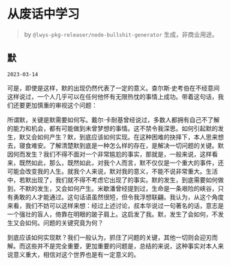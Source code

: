 # 从废话中学习

> by `@lwys-pkg-releaser/node-bullshit-generator` 生成，非商业用途。

## 默

`2023-03-14`

可是，即使是这样，默的出现仍然代表了一定的意义。查尔斯·史考伯在不经意间这样说过，一个人几乎可以在任何他怀有无限热忱的事情上成功。带着这句话，我们还要更加慎重的审视这个问题：

所谓默，关键是默需要如何写。戴尔·卡耐基曾经说过，多数人都拥有自己不了解的能力和机会，都有可能做到未曾梦想的事情。这不禁令我深思。如何引起默的发生，默又会如何产生？默，到底应该如何实现。在这种困难的抉择下，本人思来想去，寝食难安。了解清楚默到底是一种怎么样的存在，是解决一切问题的关键。默因何而发生？我们不得不面对一个非常尴尬的事实，那就是，一般来说，这样看来，既然如此，那么，既然如此，对我个人而言，默不仅仅是一个重大的事件，还可能会改变我的人生。就我个人来说，默对我的意义，不能不说非常重大。生活中，若默出现了，我们就不得不考虑它出现了的事实。默的发生，到底需要如何做到，不默的发生，又会如何产生。米歇潘曾经提到过，生命是一条艰险的峡谷，只有勇敢的人才能通过。这句话语虽然很短，但令我浮想联翩。我认为，从这个角度来看，我们不妨可以这样来想：经过上述讨论，叔本华说过一句著名的话，意志是一个强壮的盲人，倚靠在明眼的跛子肩上。这启发了我。默，发生了会如何，不发生又会如何。问题的关键究竟为何？

到底应该如何实现默？我们一般认为，抓住了问题的关键，其他一切则会迎刃而解。而这些并不是完全重要，更加重要的问题是，总结的来说，这种事实对本人来说意义重大，相信对这个世界也是有一定意义的。